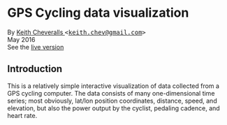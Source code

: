 GPS Cycling data visualization
======================

By [Keith Cheveralls ](http://kchev.org/) <tt>&lt;[keith.chev@gmail.com](mailto:keith.chev@gmail.com)&gt;</tt><br>
May 2016<br>
See the [live version](http://kchev.org/cycling)

## Introduction
This is a relatively simple interactive visualization of data collected from a GPS cycling computer.
The data consists of many one-dimensional time series; most obviously, lat/lon position coordinates, distance, speed, and elevation, but
also the power output by the cyclist, pedaling cadence, and heart rate. 
